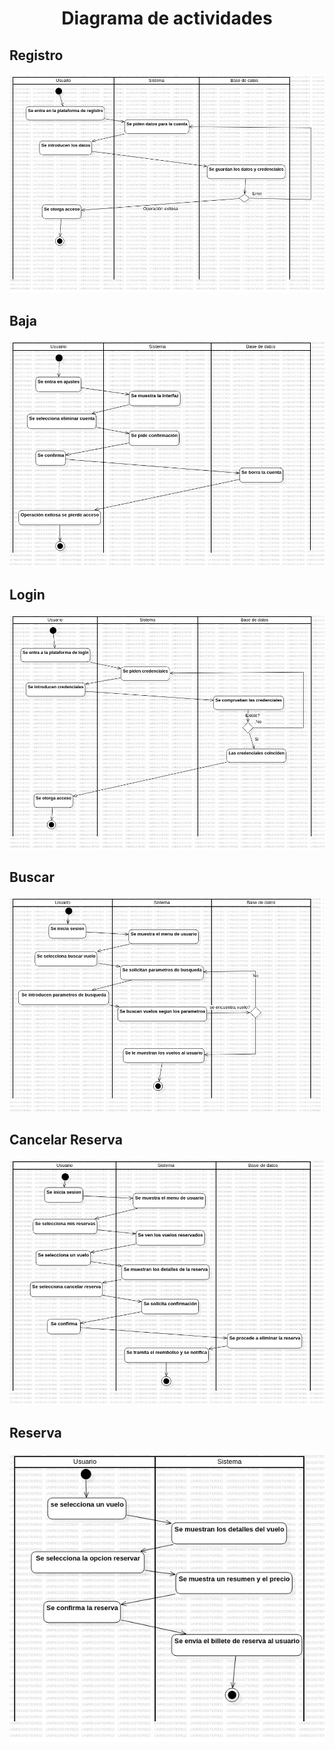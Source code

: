 <div align="justify">

# <div align="center">Diagrama de actividades</div>

## Registro
![Registro](images/Registro.jpg)

## Baja
![Baja](images/Baja.jpg)

## Login
![Login](images/Login.jpg)

## Buscar
![Buscar](images/Buscar-vuelo.jpg)

## Cancelar Reserva
![Cancelar](images/Cancelar-reserva.jpg)

## Reserva
![Reserva](images/Reserva-vuelo.jpg)

</div>